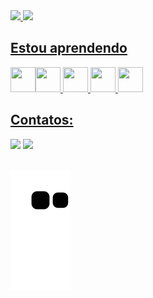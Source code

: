 


<div>
<a href="https://github.com/danzz32">
<img height="180em" src="https://github-readme-stats.vercel.app/api/top-langs/?username=danzz32&layout=compact&langs_count=7&theme=dracula"/>
<img height="180em" src="https://github-readme-stats.vercel.app/api?username=danzz32&show_icons=true&theme=dracula&include_all_commits=true&count_private=true"/>
</div>
  
## Estou aprendendo
<img src="https://cdn.jsdelivr.net/gh/devicons/devicon/icons/c/c-original.svg" width="40" height="40"/><img src="https://cdn.jsdelivr.net/gh/devicons/devicon/icons/java/java-original.svg" width="40" height="40" />  <img src="https://cdn.jsdelivr.net/gh/devicons/devicon/icons/html5/html5-original.svg" width="40" height="40"/> <img src="https://cdn.jsdelivr.net/gh/devicons/devicon/icons/css3/css3-original.svg" width="40" height="40"/> <img src="https://cdn.jsdelivr.net/gh/devicons/devicon/icons/javascript/javascript-original.svg" width="40" height="40"/>

  ## Contatos:
  <div>
<a href="https://instagram.com/danilosm15" target="_blank"><img src="https://img.shields.io/badge/-Instagram-%23E4405F?style=for-the-badge&logo=instagram&logoColor=white" target="_blank"></a>
<a href = "mailto:danilosm721@gmail.com"><img src="https://img.shields.io/badge/Gmail-D14836?style=for-the-badge&logo=gmail&logoColor=white" target="_blank"></a>
</div>
  
<br>  

![Snake animation](https://github.com/danzz32/danzz32/blob/output/github-contribution-grid-snake.svg)
